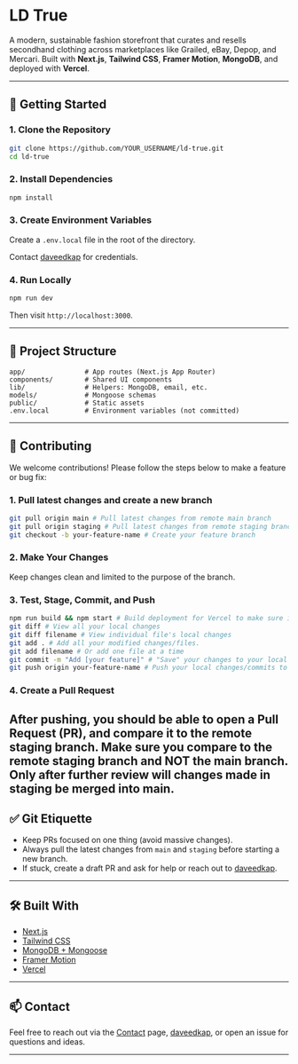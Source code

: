 # LD True

A modern, sustainable fashion storefront that curates and resells secondhand clothing across marketplaces like Grailed, eBay, Depop, and Mercari. Built with **Next.js**, **Tailwind CSS**, **Framer Motion**, **MongoDB**, and deployed with **Vercel**.

---

## 🚀 Getting Started

### 1. Clone the Repository

```bash
git clone https://github.com/YOUR_USERNAME/ld-true.git
cd ld-true
```

### 2. Install Dependencies

```bash
npm install
```

### 3. Create Environment Variables

Create a `.env.local` file in the root of the directory.

Contact [daveedkap](https://github.com/daveedkap) for credentials.

### 4. Run Locally

```bash
npm run dev
```

Then visit `http://localhost:3000`.

---

## 🧠 Project Structure

```
app/               # App routes (Next.js App Router)
components/        # Shared UI components
lib/               # Helpers: MongoDB, email, etc.
models/            # Mongoose schemas
public/            # Static assets
.env.local         # Environment variables (not committed)
```

---

## 👥 Contributing

We welcome contributions! Please follow the steps below to make a feature or bug fix:

### 1. Pull latest changes and create a new branch

```bash
git pull origin main # Pull latest changes from remote main branch
git pull origin staging # Pull latest changes from remote staging branch. The staging branch is where you will push your changes.
git checkout -b your-feature-name # Create your feature branch
```

### 2. Make Your Changes

Keep changes clean and limited to the purpose of the branch.

### 3. Test, Stage, Commit, and Push

```bash
npm run build && npm start # Build deployment for Vercel to make sure it's successful, and test in your localhost.
git diff # View all your local changes
git diff filename # View individual file's local changes
git add . # Add all your modified changes/files.
git add filename # Or add one file at a time
git commit -m "Add [your feature]" # "Save" your changes to your local repository.
git push origin your-feature-name # Push your local changes/commits to a remote branch for your feature.
```

### 4. Create a Pull Request

After pushing, you should be able to open a Pull Request (PR), and compare it to the remote staging branch. Make sure you compare to the remote staging branch and NOT the main branch. Only after further review will changes made in staging be merged into main.
---

## ✅ Git Etiquette

- Keep PRs focused on one thing (avoid massive changes).
- Always pull the latest changes from `main` and `staging` before starting a new branch.
- If stuck, create a draft PR and ask for help or reach out to [daveedkap](https://github.com/daveedkap).

---

## 🛠️ Built With

- [Next.js](https://nextjs.org/)
- [Tailwind CSS](https://tailwindcss.com/)
- [MongoDB + Mongoose](https://mongoosejs.com/)
- [Framer Motion](https://www.framer.com/motion/)
- [Vercel](https://vercel.com/)

---

## 📫 Contact

Feel free to reach out via the [Contact](https://ld-true.vercel.app/contact) page, [daveedkap](https://github.com/daveedkap), or open an issue for questions and ideas.

---

